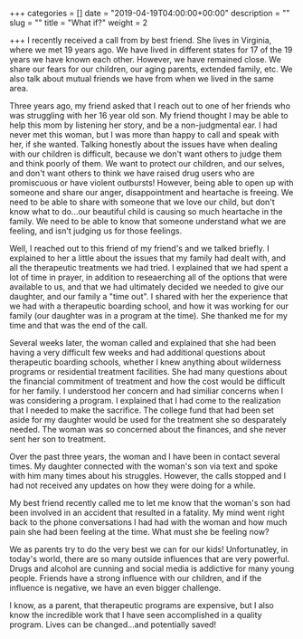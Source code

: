 +++
categories = []
date = "2019-04-19T04:00:00+00:00"
description = ""
slug = ""
title = "What if?"
weight = 2

+++
I recently received a call from by best friend. She lives in Virginia, where we met 19 years ago. We have lived in different states for 17 of the 19 years we have known each other. However, we have remained close. We share our fears for our children, our aging parents, extended family, etc. We also talk about mutual friends we have from when we lived in the same area.

Three years ago, my friend asked that I reach out to one of her friends who was struggling with her 16 year old son. My friend thought I may be able to help this mom by listening her story, and be a non-judgmental ear. I had never met this woman, but I was more than happy to call and speak with her, if she wanted. Talking honestly about the issues have when dealing with our children is difficult, because we don't want others to judge them and think poorly of them. We want to protect our children, and our selves, and don't want others to think we have raised drug users who are promiscuous or have violent outbursts! However, being able to open up with someone and share our anger, disappointment and heartache is freeing. We need to be able to share with someone that we love our child, but don't know what to do...our beautiful child is causing so much heartache in the family. We need to be able to know that someone understand what we are feeling, and isn't judging us for those feelings.

Well, I reached out to this friend of my friend's and we talked briefly. I explained to her a little about the issues that my family had dealt with, and all the therapeutic treatments we had tried. I explained that we had spent a lot of time in prayer, in addition to reseaerching all of the options that were available to us, and that we had ultimately decided we needed to give our daughter, and our family a "time out". I shared with her the experience that we had with a therapeutic boarding school, and how it was working for our family (our daughter was in a program at the time). She thanked me for my time and that was the end of the call.

Several weeks later, the woman called and explained that she had been having a very difficult few weeks and had additional questions about therapeutic boarding schools, whether I knew anything about wilderness programs or residential treatment facilities. She had many questions about the financial commitment of treatment and how the cost would be difficult for her family. I understood her concern and had similiar concerns when I was considering a program. I explained that I had come to the realization that I needed to make the sacrifice. The college fund that had been set aside for my daughter would be used for the treatment she so desparately needed. The woman was so concerned about the finances, and she never sent her son to treatment.

Over the past three years, the woman and I have been in contact several times. My daughter connected with the woman's son via text and spoke with him many times about his struggles. However, the calls stopped and I had not received any updates on how they were doing for a while.

My best friend recently called me to let me know that the woman's son had been involved in an accident that resulted in a fatality. My mind went right back to the phone conversations I had had with the woman and how much pain she had been feeling at the time. What must she be feeling now?

We as parents try to do the very best we can for our kids! Unfortunatley, in today's world, there are so many outside influences that are very powerful. Drugs and alcohol are cunning and social media is addictive for many young people. Friends have a strong influence with our children, and if the influence is negative, we have an even bigger challenge.

I know, as a parent, that therapeutic programs are expensive, but I also know the incredible work that I have seen accomplished in a quality program. Lives can be changed...and potentially saved!